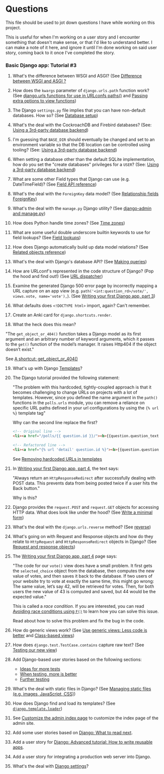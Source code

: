 # Questions

This file should be used to jot down questions I have while working on this project.

This is useful for when I'm working on a user story and I encounter something that doesn't make
sense, or that I'd like to understand better. I can make a note of it here, and ignore it until I'm
done working on said user story, coming back to it once I've completed the story.

### Basic Django app: Tutorial #3

1. What's the difference between WSGI and ASGI?
   (See [Difference between WSGI and ASGI ?](https://medium.com/analytics-vidhya/difference-between-wsgi-and-asgi-807158ed1d4c)

2. How does the `kwargs` parameter of `django.urls.path` function work?
   (See [django.urls functions for use in URLconfs paths()](https://docs.djangoproject.com/en/3.1/ref/urls/#django.urls.path)
   and [Passing extra options to view functions](https://docs.djangoproject.com/en/3.1/topics/http/urls/#views-extra-options))

3. The Django `settings.py` file implies that you can have non-default databases. How so?
   (See [Database setup](https://docs.djangoproject.com/en/3.1/intro/tutorial02/#database-setup))

4. What's the deal with the CockroachDB and Firebird databases?
   (See: [Using a 3rd-party database backend](https://docs.djangoproject.com/en/3.1/ref/databases/#third-party-notes))

5. I'm guessing that `BASE_DIR` should eventually be changed and set to an environment variable
   so that the DB location can be controlled using tooling?
   (See: [Using a 3rd-party database backend](https://docs.djangoproject.com/en/3.1/ref/databases/#third-party-notes))
 
6. When setting a database other than the default SQLite implementation, how do you set the
   "create databases" privileges for a `USER`?
   (See: [Using a 3rd-party database backend](https://docs.djangoproject.com/en/3.1/ref/databases/#third-party-notes))
 
7. What are some other Field types that Django can use (e.g. DateTimeField)?
   (See [Field API reference](https://docs.djangoproject.com/en/3.1/ref/models/fields/#django.db.models.Field))

8. What's the deal with the `ForeignKey` data model?
   (See [Relationship fields ForeignKey](https://docs.djangoproject.com/en/3.1/ref/models/fields/#django.db.models.ForeignKey))

9. What's the deal with the `manage.py` Django utility?
   (See [django-admin and manage.py](https://docs.djangoproject.com/en/3.1/ref/django-admin/))

10. How does Python handle time zones?  (See [Time zones](https://docs.djangoproject.com/en/3.1/topics/i18n/timezones/))

11. What are some useful double underscore builtin keywords to use for field lookups?
   (See [Field lookups](https://docs.djangoproject.com/en/3.1/topics/db/queries/#field-lookups-intro))

12. How does Django automatically build up data model relations?
   (See [Related objects reference](https://docs.djangoproject.com/en/3.1/ref/models/relations/))

13. What's the deal with Django's database API? (See [Making queries](https://docs.djangoproject.com/en/3.1/topics/db/queries/))

14. How are URLconf's represented in the code structure of Django? (Pop the hood and find out!)
    (See [URL dispatcher](https://docs.djangoproject.com/en/3.1/topics/http/urls/))

15. Examine the generated Django 500 error page by incorrectly mapping a URL capture on an app
    view (e.g. `path('<int:question_rd>/vote/', views.vote, name='vote'),`).
   (See [Writing your first Django app, part 3](https://docs.djangoproject.com/en/3.1/intro/tutorial03/))

16. What defaults does `<!DOCTYPE html>` import, again? Can't remember.

17. Create an Anki card for `django.shortcuts.render`.

18. What the heck does this mean?

   "The `get_object_or_404()` function takes a Django model as its first argument and an
   arbitrary number of keyword arguments, which it passes to the `get()` function of the
   model’s manager. It raises Http404 if the object doesn’t exist."

   See [A shortcut: get_object_or_404()](https://docs.djangoproject.com/en/3.1/intro/tutorial03/#a-shortcut-get-object-or-404)

19. What's up with Django [Templates](https://docs.djangoproject.com/en/3.1/topics/templates/)?

20. The Django tutorial provided the following statement:

    "The problem with this hardcoded, tightly-coupled approach is that it becomes challenging to
    change URLs on projects with a lot of templates. However, since you defined the name
    argument in the `path()` functions in the `polls.urls` module, you can remove a reliance on
    specific URL paths defined in your url configurations by using the `{% url %}` template tag"
 
    Why can the second line replace the first?
 
    ```html
    <!-- Original line -->
    <li><a href="/polls/{{ question.id }}/"><b>{{question.question_text }}</b></a></li>
 
    <!-- Refactored line -->
    <li><a href="{% url 'detail' question.id %}"><b>{{question.question_text }}</b></a></li>
    ```
 
    See [Removing hardcoded URLs in templates](https://docs.djangoproject.com/en/3.1/intro/tutorial03/#removing-hardcoded-urls-in-templates)

21. In [Writing your first Django app, part 4](https://docs.djangoproject.com/en/3.1/intro/tutorial04/), the text says:

    "Always return an `HttpResponseRedirect` after successfully dealing with POST data. This
    prevents data from being posted twice if a user hits the Back button."
 
    Why is this?

22. Django provides the `request.POST` and `request.GET` objects for accessing HTTP data. What
    does look like under the hood?
   (See [Write a minimal form](https://docs.djangoproject.com/en/3.1/intro/tutorial04/#write-a-minimal-form))

23. What's the deal with the `django.urls.reverse` method?
   (See [reverse](https://docs.djangoproject.com/en/3.1/ref/urlresolvers/#django.urls.reverse))
   
24. What's going on with Request and Response objects and how do they relate to `HttpRequest`
    and `HttpResponseRedirect` objects in Django?
   (See [Request and response objects](https://docs.djangoproject.com/en/3.1/ref/request-response/))

25. The [Writing your first Django app, part 4](https://docs.djangoproject.com/en/3.1/intro/tutorial04/#writing-your-first-django-app-part-4)
    page says:

    "The code for our `vote()` view does have a small problem. It first gets the `selected_choice`
    object from the database, then computes the new value of votes, and then saves it back to
    the database. If two users of your website try to vote at exactly the same time, this might
    go wrong: The same value, let’s say 42, will be retrieved for votes. Then, for both users
    the new value of 43 is computed and saved, but 44 would be the expected value."
 
    This is called a _race condition_. If you are interested, you can read
    [Avoiding race conditions using `F()`](https://docs.djangoproject.com/en/3.1/ref/models/expressions/#avoiding-race-conditions-using-f)
    to learn how you can solve this issue.
 
    Read about how to solve this problem and fix the bug in the code.

26. How do generic views work?
   (See [Use generic views: Less code is better](https://docs.djangoproject.com/en/3.1/intro/tutorial04/#use-generic-views-less-code-is-better) and
   [Class-based views](https://docs.djangoproject.com/en/3.1/topics/class-based-views/))

27. How does `django.test.TestCase.contains` capture raw text?
   (See [Testing our new view](https://docs.djangoproject.com/en/3.1/intro/tutorial05/#testing-our-new-view))

28. Add Django-based user stories based on the following sections:

    - [Ideas for more tests](https://docs.djangoproject.com/en/3.1/intro/tutorial05/#ideas-for-more-tests)
    - [When testing, more is better](https://docs.djangoproject.com/en/3.1/intro/tutorial05/#when-testing-more-is-better)
    - [Further testing](https://docs.djangoproject.com/en/3.1/intro/tutorial05/#when-testing-more-is-better)

29. What's the deal with static files in Django?
   (See [Managing static files (e.g. images, JavaScript, CSS)](https://docs.djangoproject.com/en/3.1/howto/static-files/))

30. How does Django find and load its templates? (See [`django.template.loader`](https://docs.djangoproject.com/en/3.1/topics/templates/#template-loading))

31. See [Customize the admin index page](https://docs.djangoproject.com/en/3.1/intro/tutorial07/#customize-the-admin-index-page)
    to customize the index page of the admin site.

32. Add some user stories based on [Django: What to read next](https://docs.djangoproject.com/en/3.1/intro/whatsnext/#what-to-read-next).

33. Add a user story for [Django: Advanced tutorial: How to write reusable apps](https://docs.djangoproject.com/en/3.1/intro/reusable-apps/#advanced-tutorial-how-to-write-reusable-apps).

34. Add a user story for integrating a production web server into Django.

35. What's the deal with [Django settings](https://docs.djangoproject.com/en/3.1/topics/settings/)?
